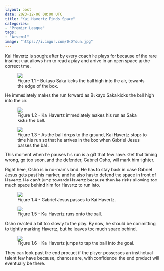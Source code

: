 ```yaml
---
layout: post
date: 2023-12-06 08:00 UTC
title: "Kai Havertz Finds Space"
categories:
- "Premier League"
tags:
- "Arsenal"
image: "https://i.imgur.com/04DTsun.jpg"
---
```


Kai Havertz is sought after by every coach he plays for because of the rare instinct that allows him to read a play and arrive in an open space at the correct time.

<!---more--->

<figure>
    <img src="https://i.imgur.com/1eod3yy.jpg">
    <figcaption>Figure 1.1 - Bukayo Saka kicks the ball high into the air, towards the edge of the box.</figcaption>
</figure> 

He immediately makes the run forward as Bukayo Saka kicks the ball high into the air. 

<figure>
    <img src="https://i.imgur.com/brEAykg.jpg">
    <figcaption>Figure 1.2 - Kai Havertz immediately makes his run as Saka kicks the ball.</figcaption>
</figure> 

<figure>
    <img src="https://i.imgur.com/04DTsun.jpg">
    <figcaption>Figure 1.3 - As the ball drops to the ground, Kai Havertz stops to time his run so that he arrives in the box when Gabriel Jesus passes the ball.</figcaption>
</figure> 

This moment when he pauses his run is a gift that few have. Get that timing wrong, go too soon, and the defender, Gabriel Osho, will mark him tighter. 

Right here, Osho is in no-man's land. He has to stay back in case Gabriel Jesus gets past his marker, and he also has to defend the space in front of Havertz. He can't jump towards Havertz because then he risks allowing too much space behind him for Havertz to run into.

<figure>
    <img src="https://i.imgur.com/FyvMbqa.jpg">
    <figcaption>Figure 1.4 - Gabriel Jesus passes to Kai Havertz.</figcaption>
</figure> 

<figure>
    <img src="https://i.imgur.com/Fqv30pT.jpg">
    <figcaption>Figure 1.5 - Kai Havertz runs onto the ball.</figcaption>
</figure> 

Osho reacted a bit too slowly to the play. By now, he should be committing to tightly marking Havertz, but he leaves too much space behind. 

<figure>
    <img src="https://i.imgur.com/Ja6mAVR.jpg">
    <figcaption>Figure 1.6 - Kai Havertz jumps to tap the ball into the goal.</figcaption>
</figure> 

They can look past the end product if the player possesses an instinctual talent few have because, chances are, with confidence, the end product will eventually be there.
